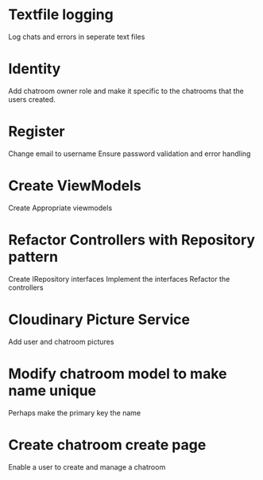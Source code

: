 ﻿# Textfile logging

Log chats and errors in seperate text files

# Identity

Add chatroom owner role and make it specific to the chatrooms that the users created.

# Register

Change email to username
Ensure password validation and error handling

# Create ViewModels

Create Appropriate viewmodels

# Refactor Controllers with Repository pattern

Create IRepository interfaces
Implement the interfaces
Refactor the controllers

# Cloudinary Picture  Service

Add user and chatroom pictures

# Modify chatroom model to make name  unique 

Perhaps make the primary key the name

# Create chatroom create page

Enable a user to create and manage a chatroom

